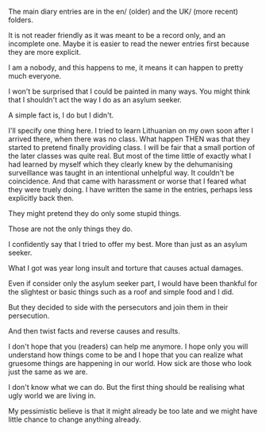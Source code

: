 The main diary entries are in the en/ (older) and the UK/ (more recent) folders.

It is not reader friendly as it was meant to be a record only, and an incomplete one. Maybe it is easier to read the newer entries first because they are more explicit.

I am a nobody, and this happens to me, it means it can happen to pretty much everyone.

I won't be surprised that I could be painted in many ways. You might think that I shouldn't act the way I do as an asylum seeker.

A simple fact is, I do but I didn't.

I'll specify one thing here. I tried to learn Lithuanian on my own soon after I arrived there, when there was no class. What happen THEN was that they started to pretend finally providing class. I will be fair that a small portion of the later classes was quite real. But most of the time little of exactly what I had learned by myself which they clearly knew by the dehumanising surveillance was taught in an intentional unhelpful way. It couldn't be coincidence. And that came with harassment or worse that I feared what they were truely doing. I have written the same in the entries, perhaps less explicitly back then.

They might pretend they do only some stupid things.

Those are not the only things they do.

I confidently say that I tried to offer my best. More than just as an asylum seeker. 

What I got was year long insult and torture that causes actual damages.

Even if consider only the asylum seeker part, I would have been thankful for the slightest or basic things such as a roof and simple food and I did. 

But they decided to side with the persecutors and join them in their persecution.

And then twist facts and reverse causes and results.

I don't hope that you (readers) can help me anymore. I hope only you will understand how things come to be and I hope that you can realize what gruesome things are happening in our world. How sick are those who look just the same as we are.

I don't know what we can do. But the first thing should be realising what ugly world we are living in.

My pessimistic believe is that it might already be too late and we might have little chance to change anything already.
